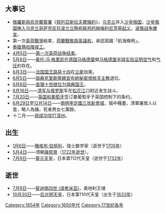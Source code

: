 ## 大事记

  - [俄羅斯與](https://zh.wikipedia.org/wiki/俄羅斯 "wikilink")[烏克蘭簽署](https://zh.wikipedia.org/wiki/烏克蘭 "wikilink")《[佩列亞斯拉夫爾條約](https://zh.wikipedia.org/wiki/佩列亞斯拉夫爾條約 "wikilink")》，[乌克兰](../Page/乌克兰.md "wikilink")并入[沙皇俄国](https://zh.wikipedia.org/wiki/沙皇俄国 "wikilink")，[沙皇俄国捲入](https://zh.wikipedia.org/wiki/沙皇俄国 "wikilink")[乌克兰](../Page/乌克兰.md "wikilink")[哥萨克反抗](https://zh.wikipedia.org/wiki/哥萨克 "wikilink")[波兰立陶宛联邦的](https://zh.wikipedia.org/wiki/波兰立陶宛联邦 "wikilink")[赫梅利尼茨基起义](https://zh.wikipedia.org/wiki/赫梅利尼茨基起义 "wikilink")，[波俄战争爆发](https://zh.wikipedia.org/wiki/俄波戰爭_\(1654年－1667年\) "wikilink")。
  - 第一次[英荷戰爭](../Page/英荷戰爭.md "wikilink")結束，[荷蘭戰敗與英議和](https://zh.wikipedia.org/wiki/荷蘭 "wikilink")，承認英國「航海條例」。
  - [泰姬瑪哈陵竣工](https://zh.wikipedia.org/wiki/泰姬瑪哈陵 "wikilink")。
  - [4月5日](../Page/4月5日.md "wikilink")——[第一次英荷战争结束](https://zh.wikipedia.org/wiki/第一次英荷战争 "wikilink")。
  - [5月8日](../Page/5月8日.md "wikilink")——[奥托·冯·格里凯在](https://zh.wikipedia.org/wiki/奥托·冯·格里凯 "wikilink")[德国](../Page/德国.md "wikilink")[马格德堡](../Page/马格德堡.md "wikilink")做[马格德堡半球实验证明](https://zh.wikipedia.org/wiki/马格德堡半球实验 "wikilink")[空气](../Page/空气.md "wikilink")和[气压](../Page/气压.md "wikilink")的存在。
  - [6月3日](../Page/6月3日.md "wikilink")——[法国国王](https://zh.wikipedia.org/wiki/法国 "wikilink")[路易十四](../Page/路易十四.md "wikilink")在[兰斯](../Page/兰斯.md "wikilink")加冕。
  - [6月5日](../Page/6月5日.md "wikilink")——[瑞典](../Page/瑞典.md "wikilink")[克里斯蒂娜宣布她秘密颁依](https://zh.wikipedia.org/wiki/克里斯蒂娜 "wikilink")[天主教](../Page/天主教.md "wikilink")退位。
  - [6月6日](../Page/6月6日.md "wikilink")——[查理十世继位为瑞典国王](https://zh.wikipedia.org/wiki/查理十世 "wikilink")。
  - [6月16日](../Page/6月16日.md "wikilink")——[清军与](../Page/清朝.md "wikilink")[俄罗斯](../Page/俄罗斯.md "wikilink")军在[松花江](../Page/松花江.md "wikilink")口附近发生战斗。
  - [7月20日](https://zh.wikipedia.org/wiki/7月20日 "wikilink")——[英国和](https://zh.wikipedia.org/wiki/英国 "wikilink")[葡萄牙](../Page/葡萄牙.md "wikilink")签订置葡萄牙于英国控制下的条约。
  - [6月29日](../Page/6月29日.md "wikilink")至[12月14日](../Page/12月14日.md "wikilink")——[南明](../Page/南明.md "wikilink")[李定國三攻新會城](../Page/李定国.md "wikilink")，城中糧盡，清軍屠居人以食，略人為脯，死者男女七萬餘。
  - 十二月——[郑成功攻打](../Page/鄭成功.md "wikilink")[漳州](../Page/漳州市.md "wikilink")。

## 出生

  - [1月6日](../Page/1月6日.md "wikilink")——[雅格布·伯努利](https://zh.wikipedia.org/wiki/雅格布·伯努利 "wikilink")，瑞士数学家（逝世于[1705年](https://zh.wikipedia.org/wiki/1705年 "wikilink")）
  - [5月4日](../Page/5月4日.md "wikilink")——清朝[康熙帝](../Page/康熙帝.md "wikilink")（[1722年逝世](https://zh.wikipedia.org/wiki/1722年 "wikilink")）。
  - [7月9日](https://zh.wikipedia.org/wiki/7月9日 "wikilink")——[靈元天皇](../Page/靈元天皇.md "wikilink")，日本第112代天皇（逝世于[1732年](https://zh.wikipedia.org/wiki/1732年 "wikilink")）

## 逝世

  - [7月9日](https://zh.wikipedia.org/wiki/7月9日 "wikilink")——[斐迪南四世 (波希米亚)](https://zh.wikipedia.org/wiki/斐迪南四世_\(波希米亚\) "wikilink")，奥地利王储
  - [10月30日](../Page/10月30日.md "wikilink")——[后光明天皇](../Page/後光明天皇.md "wikilink")，日本第110代天皇（出生于[1633年](https://zh.wikipedia.org/wiki/1633年 "wikilink")）

[Category:1654年](https://zh.wikipedia.org/wiki/Category:1654年 "wikilink") [Category:1650年代](https://zh.wikipedia.org/wiki/Category:1650年代 "wikilink") [Category:17世纪各年](https://zh.wikipedia.org/wiki/Category:17世纪各年 "wikilink")